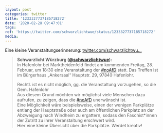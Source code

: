 ```yaml
---
layout: post
categories: twitter
title: '1233327737185718272'
date: '2020-02-28 09:47:01'
tags: 
ref: 'https://twitter.com/schwarzlichtwue/status/1233327737185718272'
media:
---
```

Eine kleine Veranstaltungserinnerung: [twitter.com/schwarzlichtwu…](https://twitter.com/schwarzlichtwue/status/1232349254376730624) 
> <b>Schwarzlicht Würzburg ([@schwarzlichtwue](https://twitter.com/schwarzlichtwue)):</b>  
>In Hafenlohr bei Marktheidenfeld findet am kommenden Freitag, 28. Februar, um 18:30 eine Veranstaltung der [#noAfD](/t/noafd) statt. Das Treffen ist im Bürgerhaus „Ankersaal“ Hauptstr. 29, 97840 Hafenlohr.   
>  
>Rechtl. ist es nicht möglich, gg. die Veranstaltung vorzugehen, so die Gem. Hafenlohr   
>Aus diesem Grund möchten wir möglichst viele Menschen dazu aufrufen, zu zeigen, dass die [#noAfD](/t/noafd) unerwünscht ist.   
>Eine Möglichkeit wäre beispielsweise, einen der wenigen Parkplätze entlang der Hauptstraße oder auch am öffentlichen Parkplatz an der Abzweigung nach Windheim zu ergattern, sodass den Faschist\*innen der Zutritt zu ihrer Veranstaltung erschwert wird.   
>Hier eine kleine Übersicht über die Parkplätze. Werdet kreativ!    

